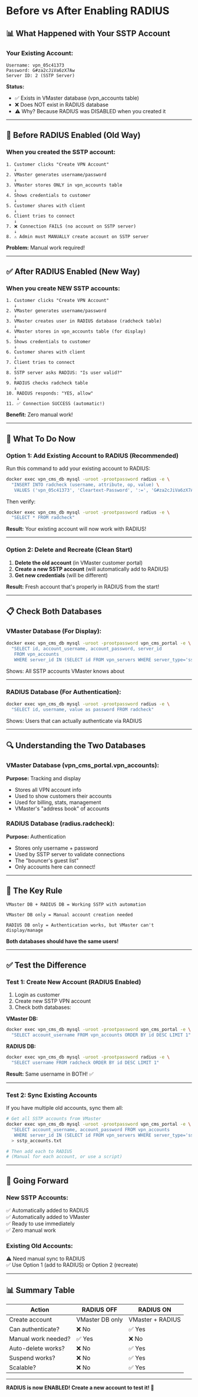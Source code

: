 # Before vs After Enabling RADIUS

## 📊 What Happened with Your SSTP Account

### Your Existing Account:
```
Username: vpn_05c41373
Password: G#za2cJiVa6zX7Aw
Server ID: 2 (SSTP Server)
```

**Status:**
- ✅ Exists in VMaster database (vpn_accounts table)
- ❌ Does NOT exist in RADIUS database
- ⚠️ Why? Because RADIUS was DISABLED when you created it

---

## 🔄 Before RADIUS Enabled (Old Way)

### When you created the SSTP account:

```
1. Customer clicks "Create VPN Account"
   ↓
2. VMaster generates username/password
   ↓
3. VMaster stores ONLY in vpn_accounts table
   ↓
4. Shows credentials to customer
   ↓
5. Customer shares with client
   ↓
6. Client tries to connect
   ↓
7. ❌ Connection FAILS (no account on SSTP server)
   ↓
8. ⚠️ Admin must MANUALLY create account on SSTP server
```

**Problem:** Manual work required!

---

## ✅ After RADIUS Enabled (New Way)

### When you create NEW SSTP accounts:

```
1. Customer clicks "Create VPN Account"
   ↓
2. VMaster generates username/password
   ↓
3. VMaster creates user in RADIUS database (radcheck table)
   ↓
4. VMaster stores in vpn_accounts table (for display)
   ↓
5. Shows credentials to customer
   ↓
6. Customer shares with client
   ↓
7. Client tries to connect
   ↓
8. SSTP server asks RADIUS: "Is user valid?"
   ↓
9. RADIUS checks radcheck table
   ↓
10. RADIUS responds: "YES, allow"
    ↓
11. ✅ Connection SUCCESS (automatic!)
```

**Benefit:** Zero manual work!

---

## 🎯 What To Do Now

### Option 1: Add Existing Account to RADIUS (Recommended)

Run this command to add your existing account to RADIUS:

```bash
docker exec vpn_cms_db mysql -uroot -prootpassword radius -e \
  "INSERT INTO radcheck (username, attribute, op, value) \
   VALUES ('vpn_05c41373', 'Cleartext-Password', ':=', 'G#za2cJiVa6zX7Aw')"
```

Then verify:
```bash
docker exec vpn_cms_db mysql -uroot -prootpassword radius -e \
  "SELECT * FROM radcheck"
```

**Result:** Your existing account will now work with RADIUS!

---

### Option 2: Delete and Recreate (Clean Start)

1. **Delete the old account** (in VMaster customer portal)
2. **Create a new SSTP account** (will automatically add to RADIUS)
3. **Get new credentials** (will be different)

**Result:** Fresh account that's properly in RADIUS from the start!

---

## 📋 Check Both Databases

### VMaster Database (For Display):
```bash
docker exec vpn_cms_db mysql -uroot -prootpassword vpn_cms_portal -e \
  "SELECT id, account_username, account_password, server_id 
   FROM vpn_accounts 
   WHERE server_id IN (SELECT id FROM vpn_servers WHERE server_type='sstp')"
```

Shows: All SSTP accounts VMaster knows about

---

### RADIUS Database (For Authentication):
```bash
docker exec vpn_cms_db mysql -uroot -prootpassword radius -e \
  "SELECT id, username, value as password FROM radcheck"
```

Shows: Users that can actually authenticate via RADIUS

---

## 🔍 Understanding the Two Databases

### VMaster Database (vpn_cms_portal.vpn_accounts):
**Purpose:** Tracking and display
- Stores all VPN account info
- Used to show customers their accounts
- Used for billing, stats, management
- VMaster's "address book" of accounts

### RADIUS Database (radius.radcheck):
**Purpose:** Authentication
- Stores only username + password
- Used by SSTP server to validate connections
- The "bouncer's guest list"
- Only accounts here can connect!

---

## 🎯 The Key Rule

```
VMaster DB + RADIUS DB = Working SSTP with automation

VMaster DB only = Manual account creation needed

RADIUS DB only = Authentication works, but VMaster can't display/manage
```

**Both databases should have the same users!**

---

## ✅ Test the Difference

### Test 1: Create New Account (RADIUS Enabled)

1. Login as customer
2. Create new SSTP VPN account
3. Check both databases:

**VMaster DB:**
```bash
docker exec vpn_cms_db mysql -uroot -prootpassword vpn_cms_portal -e \
  "SELECT account_username FROM vpn_accounts ORDER BY id DESC LIMIT 1"
```

**RADIUS DB:**
```bash
docker exec vpn_cms_db mysql -uroot -prootpassword radius -e \
  "SELECT username FROM radcheck ORDER BY id DESC LIMIT 1"
```

**Result:** Same username in BOTH! ✅

---

### Test 2: Sync Existing Accounts

If you have multiple old accounts, sync them all:

```bash
# Get all SSTP accounts from VMaster
docker exec vpn_cms_db mysql -uroot -prootpassword vpn_cms_portal -e \
  "SELECT account_username, account_password FROM vpn_accounts 
   WHERE server_id IN (SELECT id FROM vpn_servers WHERE server_type='sstp')" \
  > sstp_accounts.txt

# Then add each to RADIUS
# (Manual for each account, or use a script)
```

---

## 🚀 Going Forward

### New SSTP Accounts:
✅ Automatically added to RADIUS  
✅ Automatically added to VMaster  
✅ Ready to use immediately  
✅ Zero manual work  

### Existing Old Accounts:
⚠️ Need manual sync to RADIUS  
✅ Use Option 1 (add to RADIUS) or Option 2 (recreate)  

---

## 📊 Summary Table

| Action | RADIUS OFF | RADIUS ON |
|--------|-----------|-----------|
| Create account | VMaster DB only | VMaster + RADIUS |
| Can authenticate? | ❌ No | ✅ Yes |
| Manual work needed? | ✅ Yes | ❌ No |
| Auto-delete works? | ❌ No | ✅ Yes |
| Suspend works? | ❌ No | ✅ Yes |
| Scalable? | ❌ No | ✅ Yes |

---

**RADIUS is now ENABLED! Create a new account to test it! 🎉**

